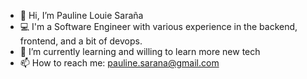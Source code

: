 - 👋 Hi, I’m Pauline Louie Saraña
- 💻 I'm a Software Engineer with various experience in the backend, frontend, and a bit of devops.
- 🌱 I’m currently learning and willing to learn more new tech
- 📫 How to reach me: pauline.sarana@gmail.com

<!---
paulinesarana19/paulinesarana19 is a ✨ special ✨ repository because its `README.md` (this file) appears on your GitHub profile.
You can click the Preview link to take a look at your changes.
--->
